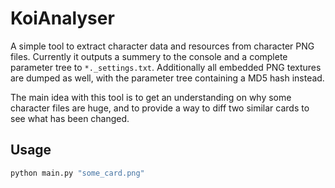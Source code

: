 # KoiAnalyser

A simple tool to extract character data and resources from character PNG files. Currently it outputs a summery to the console and a complete parameter tree to `*._settings.txt`. Additionally all embedded PNG textures are dumped as well, with the parameter tree containing a MD5 hash instead.

The main idea with this tool is to get an understanding on why some character files are huge, and to provide a way to diff two similar cards to see what has been changed.

## Usage

```bash
python main.py "some_card.png"
```
